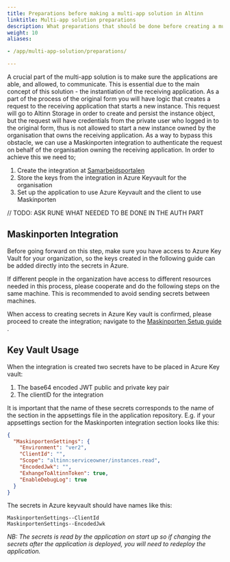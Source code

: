 ```yaml
---
title: Preparations before making a multi-app solution in Altinn
linktitle: Multi-app solution preparations
description: What preparations that should be done before creating a multi-app solution
weight: 10
aliases:

- /app/multi-app-solution/preparations/

---
```


A crucial part of the multi-app solution is to make sure the
applications are able, and allowed, to communicate. This is
essential due to the main concept of this solution - the
instantiation of the receiving application. As a part of the
process of the original form you will have logic that
creates a request to the receiving application that starts a
new instance. This request will go to Altinn Storage in
order to create and persist the instance object, but the
request will have credentials from the private user who
logged in to the original form, thus is not allowed to start
a new instance owned by the organisation that owns the
receiving application. As a way to bypass this obstacle, we
can use a Maskinporten integration to authenticate the
request on behalf of the organisation owning the receiving
application. In order to achieve this we need to;

1. Create the integration
   at [Samarbeidsportalen](https://samarbeid.digdir.no/)
2. Store the keys from the integration in Azure Keyvault for
   the organisation
3. Set up the application to use Azure Keyvault and the
   client to use Maskinporten

// TODO: ASK RUNE WHAT NEEDED TO BE DONE IN THE AUTH PART

## Maskinporten Integration

Before going forward on this step, make sure you have access
to Azure Key Vault for your organization, so the keys
created in the following guide can be added directly into
the secrets in Azure.

If different people in the
organization have access to different resources needed in
this process, please cooperate and do the following steps on
the same machine. This is recommended to avoid sending
secrets between machines.

When access to creating secrets in Azure Key vault is
confirmed, please proceed to create the integration;
navigate to
the [Maskinporten Setup guide](../../../../technology/solutions/cli/configuration/maskinporten-setup)
.

## Key Vault Usage

When the integration is created two secrets have to be
placed in Azure Key vault:

1. The base64 encoded JWT public and private key pair
2. The clientID for the integration

It is important that the name of these secrets corresponds
to the name of the section in the appsettings file in the
application repository. E.g. if your appsettings section for
the Maskinporten integration section looks like this:

```json
{
  "MaskinportenSettings": {
    "Environment": "ver2",
    "ClientId": "",
    "Scope": "altinn:serviceowner/instances.read",
    "EncodedJwk": "",
    "ExhangeToAltinnToken": true,
    "EnableDebugLog": true
  }
}
```

The secrets in Azure keyvault should have names like this:

```
MaskinportenSettings--ClientId
MaskinportenSettings--EncodedJwk
```

_NB: The secrets is read by the application on start up so
if
changing the secrets after the application is deployed, you
will need to redeploy the application._
